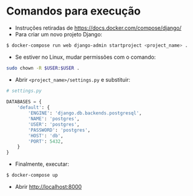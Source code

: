# Comandos para execução
* Instruções retiradas de <https://docs.docker.com/compose/django/>
* Para criar um novo projeto Django:
```bash
$ docker-compose run web django-admin startproject <project_name> .
```
* Se estiver no Linux, mudar permissões com o comando:
```bash
sudo chown -R $USER:$USER .
```
* Abrir `<project_name>/settings.py` e substituir:
```python
# settings.py
   
DATABASES = {
    'default': {
        'ENGINE': 'django.db.backends.postgresql',
        'NAME': 'postgres',
        'USER': 'postgres',
        'PASSWORD': 'postgres',
        'HOST': 'db',
        'PORT': 5432,
    }
}
```
* Finalmente, executar:
```bash
$ docker-compose up
```
* Abrir <http://localhost:8000>